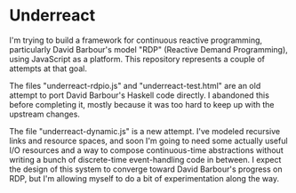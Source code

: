 Underreact
==========

I'm trying to build a framework for continuous reactive programming,
particularly David Barbour's model "RDP" (Reactive Demand
Programming), using JavaScript as a platform. This repository
represents a couple of attempts at that goal.

The files "underreact-rdpio.js" and "underreact-test.html" are an old
attempt to port David Barbour's Haskell code directly. I abandoned
this before completing it, mostly because it was too hard to keep up
with the upstream changes.

The file "underreact-dynamic.js" is a new attempt. I've modeled
recursive links and resource spaces, and soon I'm going to need some
actually useful I/O resources and a way to compose continuous-time
abstractions without writing a bunch of discrete-time event-handling
code in between. I expect the design of this system to converge toward
David Barbour's progress on RDP, but I'm allowing myself to do a bit
of experimentation along the way.
